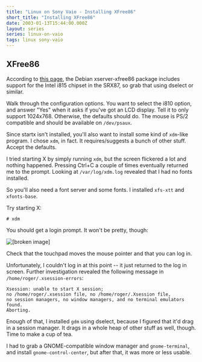 ```yaml
---
title: "Linux on Sony Vaio - Installing XFree86"
short_title: "Installing XFree86"
date: 2003-01-13T15:44:00.000Z
layout: series
series: linux-on-vaio
tags: linux sony-vaio
---
```

## XFree86

According to [this page](http://jhecking.netgaroo.com/asus_m1300.html), the
Debian xserver-xfree86 package includes support for the Intel i815 chipset in
the SRX87, so grab that using dselect or similar.

Walk through the configuration options. You want to select the i810 option, and
answer "Yes" when it asks if you've got an LCD display. Tell it to only support
1024x768\. Otherwise, the defaults should do. The mouse is PS/2 compatible and
should be available on `/dev/psaux`.

Since startx isn't installed, you'll also want to install some kind of
`xdm`-like program. I chose `xdm`, in fact. It requires/suggests a bunch of
other stuff. Accept the defaults.

I tried starting X by simply running `xdm`, but the screen flickered a lot and
nothing happened. Pressing Ctrl+C a couple of times eventually returned me to
the prompt. Looking at `/var/log/xdm.log` revealed that I had no fonts
installed.

So you'll also need a font server and some fonts. I installed `xfs-xtt` and
`xfonts-base`.

Try starting X:

    # xdm

You should get a login prompt. It won't be pretty, though:

![[broken image]](/images/1a5b10afc983b9a91e9bbb8b2027cec5-164.jpg)

Check that the touchpad moves the mouse pointer and that you can log in.

Unfortunately, I couldn't log in at this point -- it just returned to the log
in screen. Further investigation revealed the following message in
`/home/roger/.xsession-errors`:

    Xsession: unable to start X session;
    no /home/roger/.xsession file, no /home/roger/.Xsession file,
    no session managers, no window managers, and no terminal emulators found.
    Aborting.

Enough of that, I installed `gdm` using dselect, because I figured that it'd
drag in a session manager. It drags in a whole heap of other stuff as well,
though. Time to make a cup of tea.

I had to grab a GNOME-compatible window manager and `gnome-terminal`, and
install `gnome-control-center`, but after that, it was more or less usable.
